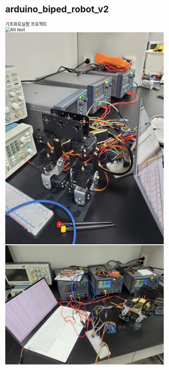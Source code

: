 # arduino_biped_robot_v2
기초회로실험 프로젝트     
![Alt text](/img/biped_v2.gif)   
![Alt text](/img/biped_v2_1.jpg)
![Alt text](/img/biped_v2_2.jpg)
